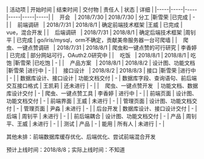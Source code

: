 | 活动项 | 开始时间 | 结束时间 | 交付物 | 责任人 | 状态 | 详细 |
|-----|-----|-----|-----|-----|-----|
|    开会   | 2018/7/30 | 2018/7/30 | 分工 |靳雪荣 |已完成 | - |
|    前端调研   | 2018/7/31 | 2018/8/1 | 确定前端技术框架 |王威 |  已完成 | vue，混合开发 |
|    后端调研   | 2018/7/31 | 2018/8/1 | 确定后端技术框架 |周钊平 | 已完成 | go/iris/mysql，orm不确定，贡献美帝服务器一台可爬墙 |
|    爬虫、一键点赞调研   | 2018/7/31 | 2018/8/1 | 爬虫和一键点赞的可行研究 | 李香婷 | 已完成 | 部分网站可行，OAuth2.0研究中 |
|    吃饭   | 2018/8/1 | 2018/8/1 | 吃饱 |靳雪荣 |已吃饱 | - |
|    产品方案   | 2018/8/1 | 2018/8/2 | 设计图、功能文档 |靳雪荣 |进行中 | - |
|    接口设计   | 2018/8/2 | 2018/8/3 | 接口 |靳雪荣 |进行中 | - |
| 数据库设计、接口设计 | 功能文档交付 | - | 数据库字段、查询语句、前后端交互接口格式 | 王凯莉 | 还未进行 | - |
|    爬虫、一键点赞开发   | 功能文档、数据库设计交付 | - | 爬虫、一键点赞工具 | 李香婷 | 进行中 | - |
| 前端页面 | 设计图、功能文档交付 | - | 前端界面 | 王威 | 未进行 | - |
| 管理页面 | 设计图、功能文档交付 | - | 管理页面 | 尹淼 | 未进行 | - |
| 后台开发 | 数据库设计、接口设计交付 | - | 后端 | 周钊平 | 未进行 | - |
| 前后端耦合 | 设计图、功能文档交付 | - | 产品 | 周钊平、王威 | 未进行 | - |
| 测试 | 产品 | - | 能用 | 所有人 | 未进行 | - |

其他未排：前端数据库缓存优化、后端优化、尝试前端混合开发

预计上线时间：2018/8/8；实际上线时间：不知道
